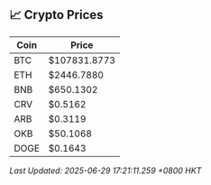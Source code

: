 ## 📈 Crypto Prices

| Coin | Price |
| ---- | ----- |
| BTC | $107831.8773 |
| ETH | $2446.7880 |
| BNB | $650.1302 |
| CRV | $0.5162 |
| ARB | $0.3119 |
| OKB | $50.1068 |
| DOGE | $0.1643 |

_Last Updated: 2025-06-29 17:21:11.259 +0800 HKT_